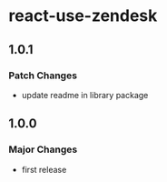 # react-use-zendesk

## 1.0.1

### Patch Changes

- update readme in library package

## 1.0.0

### Major Changes

- first release
